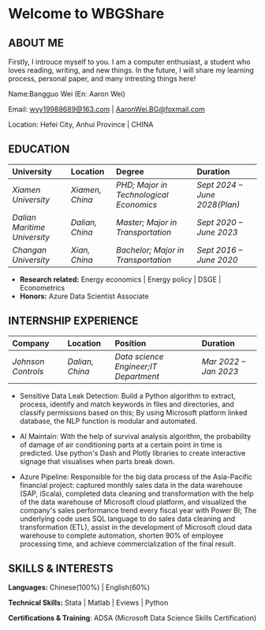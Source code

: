 # Welcome to WBGShare
## **ABOUT ME**
Firstly, I introuce myself to you. I am a computer enthusiast, a student who loves reading, writing, and new things. In the future, I will share my learning process, personal paper, and many intresting things here!

Name:Bangguo Wei (En: Aaron Wei)

Email: wyy19988689@163.com | AaronWei.BG@foxmail.com

Location: Hefei City, Anhui Province | CHINA

## **EDUCATION**

| **University**               | **Location**    | **Degree**                                  | **Duration**                  |
|:-----------------------------|:----------------|:--------------------------------------------|:------------------------------|
| *Xiamen University*          | *Xiamen, China* | *PHD; Major in Technological Economics*     | *Sept 2024 – June 2028(Plan)* |
| *Dalian Maritime University* | *Dalian, China* | *Master; Major in Transportation*   | *Sept 2020 – June 2023*       |
| *Changan University*         | *Xian, China*   | *Bachelor; Major in Transportation* | *Sept 2016 – June 2020*       |


*   **Research related:** Energy economics | Energy policy | DSGE | Econometrics
*   **Honors:** Azure Data Scientist Associate

## **INTERNSHIP EXPERIENCE**

| **Company**                   | **Location**    | **Position**                  | **Duration**          |
|:------------------------------|:----------------|:----------------------------|:----------------------|
| *Johnson Controls*            | *Dalian, China* | *Data science Engineer;IT Department* | *Mar 2022 – Jan 2023* |


*   Sensitive Data Leak Detection: Build a Python algorithm to extract, process, identify and match keywords in files and directories, and classify permissions based on this; By using Microsoft platform linked database, the NLP function is modular and automated.

*   AI Maintain: With the help of survival analysis algorithm, the probability of damage of air conditioning parts at a certain point in time is predicted. Use python's Dash and Plotly libraries to create interactive signage that visualises when parts break down.

*   Azure Pipeline: Responsible for the big data process of the Asia-Pacific financial project: captured monthly sales data in the data warehouse (SAP, iScala), completed data cleaning and transformation with the help of the data warehouse of Microsoft cloud platform, and visualized the company's sales performance trend every fiscal year with Power BI; The underlying code uses SQL language to do sales data cleaning and transformation (ETL), assist in the development of Microsoft cloud data warehouse to complete automation, shorten 90% of employee processing time, and achieve commercialization of the final result.

## **SKILLS & INTERESTS**

**Languages:** Chinese(100%) | English(60%)

**Technical Skills:** Stata | Matlab | Eviews | Python

**Certifications & Training**: ADSA (Microsoft Data Science Skills Certification)